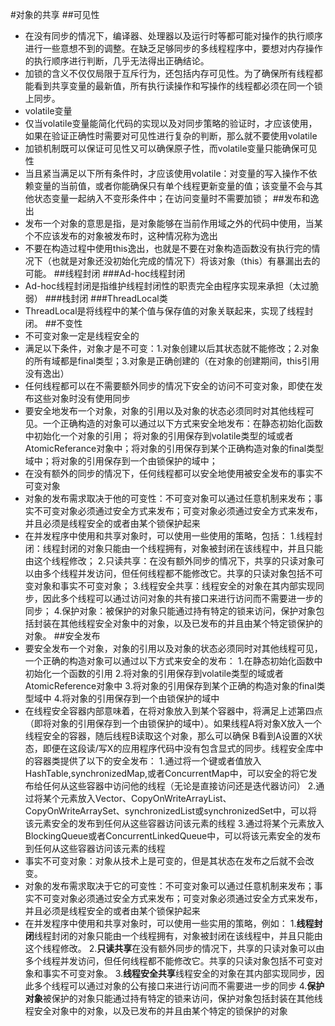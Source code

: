 #对象的共享
##可见性
- 在没有同步的情况下，编译器、处理器以及运行时等都可能对操作的执行顺序进行一些意想不到的调整。在缺乏足够同步的多线程程序中，要想对内存操作的执行顺序进行判断，几乎无法得出正确结论。
- 加锁的含义不仅仅局限于互斥行为，还包括内存可见性。为了确保所有线程都能看到共享变量的最新值，所有执行读操作和写操作的线程都必须在同一个锁上同步。
- volatile变量
- 仅当volatile变量能简化代码的实现以及对同步策略的验证时，才应该使用，如果在验证正确性时需要对可见性进行复杂的判断，那么就不要使用volatile
- 加锁机制既可以保证可见性又可以确保原子性，而volatile变量只能确保可见性
- 当且紧当满足以下所有条件时，才应该使用volatile：对变量的写入操作不依赖变量的当前值，或者你能确保只有单个线程更新变量的值；该变量不会与其他状态变量一起纳入不变形条件中；在访问变量时不需要加锁；
##发布和逸出
- 发布一个对象的意思是指，是对象能够在当前作用域之外的代码中使用，当某个不应该发布的对象被发布时，这种情况称为逸出
- 不要在构造过程中使用this逸出，也就是不要在对象构造函数没有执行完的情况下（也就是对象还没初始化完成的情况下）将该对象（this）有暴漏出去的可能。
##线程封闭
###Ad-hoc线程封闭
- Ad-hoc线程封闭是指维护线程封闭性的职责完全由程序实现来承担（太过脆弱）
###栈封闭
###ThreadLocal类
- ThreadLocal是将线程中的某个值与保存值的对象关联起来，实现了线程封闭。
##不变性
- 不可变对象一定是线程安全的
- 满足以下条件，对象才是不可变：1.对象创建以后其状态就不能修改；2.对象的所有域都是final类型；3.对象是正确创建的（在对象的创建期间，this引用没有逸出）
- 任何线程都可以在不需要额外同步的情况下安全的访问不可变对象，即使在发布这些对象时没有使用同步
- 要安全地发布一个对象，对象的引用以及对象的状态必须同时对其他线程可见。一个正确构造的对象可以通过以下方式来安全地发布：在静态初始化函数中初始化一个对象的引用；
将对象的引用保存到volatile类型的域或者AtomicReferance对象中；将对象的引用保存到某个正确构造对象的final类型域中；将对象的引用保存到一个由锁保护的域中；
- 在没有额外的同步的情况下，任何线程都可以安全地使用被安全发布的事实不可变对象
- 对象的发布需求取决于他的可变性：不可变对象可以通过任意机制来发布；事实不可变对象必须通过安全方式来发布；可变对象必须通过安全方式来发布，并且必须是线程安全的或者由某个锁保护起来
- 在并发程序中使用和共享对象时，可以使用一些使用的策略，包括：
1.线程封闭：线程封闭的对象只能由一个线程拥有，对象被封闭在该线程中，并且只能由这个线程修改；
2.只读共享：在没有额外同步的情况下，共享的只读对象可以由多个线程并发访问，但任何线程都不能修改它。共享的只读对象包括不可变对象和事实不可变对象；
3.线程安全共享：线程安全的对象在其内部实现同步，因此多个线程可以通过访问对象的共有接口来进行访问而不需要进一步的同步；
4.保护对象：被保护的对象只能通过持有特定的锁来访问，保护对象包括封装在其他线程安全对象中的对象，以及已发布的并且由某个特定锁保护的对象。
##安全发布
- 要安全发布一个对象，对象的引用以及对象的状态必须同时对其他线程可见，一个正确的构造对象可以通过以下方式来安全的发布：
1.在静态初始化函数中初始化一个函数的引用
2.将对象的引用保存到volatile类型的域或者AtomicReference对象中
3.将对象的引用保存到某个正确的构造对象的final类型域中
4.将对象的引用保存到一个由锁保护的域中
- 在线程安全容器内部意味着，在将对象放入到某个容器中，将满足上述第四点（即将对象的引用保存到一个由锁保护的域中）。如果线程A将对象X放入一个线程安全的容器，随后线程B读取这个对象，那么可以确保
B看到A设置的X状态，即便在这段读/写X的应用程序代码中没有包含显式的同步。线程安全库中的容器类提供了以下的安全发布：
1.通过将一个键或者值放入HashTable,synchronizedMap,或者ConcurrentMap中，可以安全的将它发布给任何从这些容器中访问他的线程（无论是直接访问还是迭代器访问）
2.通过将某个元素放入Vector、CopyOnWriteArrayList、CopyOnWriteArraySet、synchronizedList或synchronizedSet中，可以将该元素安全的发布到任何从这些容器访问该元素的线程
3.通过将某个元素放入BlockingQueue或者ConcurrentLinkedQueue中，可以将该元素安全的发布到任何从这些容器访问该元素的线程
- 事实不可变对象：对象从技术上是可变的，但是其状态在发布之后就不会改变。
- 对象的发布需求取决于它的可变性：不可变对象可以通过任意机制来发布；事实不可变对象必须通过安全方式来发布；可变对象必须通过安全方式来发布，并且必须是线程安全的或者由某个锁保护起来
- 在并发程序中使用和共享对象时，可以使用一些实用的策略，例如：
1.**线程封闭**线程封闭的对象只能由一个线程拥有，对象被封闭在该线程中，并且只能由这个线程修改。
2.**只读共享**在没有额外同步的情况下，共享的只读对象可以由多个线程并发访问，但任何线程都不能修改它。共享的只读对象包括不可变对象和事实不可变对象。
3.**线程安全共享**线程安全的对象在其内部实现同步，因此多个线程可以通过对象的公有接口来进行访问而不需要进一步的同步
4.**保护对象**被保护的对象只能通过持有特定的锁来访问，保护对象包括封装在其他线程安全对象中的对象，以及已发布的并且由某个特定的锁保护的对象


